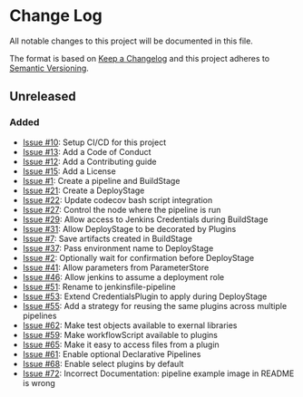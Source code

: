 # Change Log
All notable changes to this project will be documented in this file.

The format is based on [Keep a Changelog](http://keepachangelog.com/)
and this project adheres to [Semantic Versioning](http://semver.org/).

## Unreleased

### Added
- [Issue #10](https://github.com/manheim/jenkinsfile-pipeline/issues/10): Setup CI/CD for this project
- [Issue #13](https://github.com/manheim/jenkinsfile-pipeline/issues/13): Add a Code of Conduct
- [Issue #12](https://github.com/manheim/jenkinsfile-pipeline/issues/12): Add a Contributing guide
- [Issue #15](https://github.com/manheim/jenkinsfile-pipeline/issues/15): Add a License
- [Issue #1](https://github.com/manheim/jenkinsfile-pipeline/issues/1): Create a pipeline and BuildStage
- [Issue #21](https://github.com/manheim/jenkinsfile-pipeline/issues/21): Create a DeployStage
- [Issue #22](https://github.com/manheim/jenkinsfile-pipeline/issues/22): Update codecov bash script integration
- [Issue #27](https://github.com/manheim/jenkinsfile-pipeline/issues/27): Control the node where the pipeline is run
- [Issue #29](https://github.com/manheim/jenkinsfile-pipeline/issues/29): Allow access to Jenkins Credentials during BuildStage
- [Issue #31](https://github.com/manheim/jenkinsfile-pipeline/issues/31): Allow DeployStage to be decorated by Plugins
- [Issue #7](https://github.com/manheim/jenkinsfile-pipeline/issues/7): Save artifacts created in BuildStage
- [Issue #37](https://github.com/manheim/jenkinsfile-pipeline/issues/37): Pass environment name to DeployStage
- [Issue #2](https://github.com/manheim/jenkinsfile-pipeline/issues/2): Optionally wait for confirmation before DeployStage
- [Issue #41](https://github.com/manheim/jenkinsfile-pipeline/issues/41): Allow parameters from ParameterStore
- [Issue #46](https://github.com/manheim/jenkinsfile-pipeline/issues/46): Allow jenkins to assume a deployment role
- [Issue #51](https://github.com/manheim/jenkinsfile-pipeline/issues/51): Rename to jenkinsfile-pipeline
- [Issue #53](https://github.com/manheim/jenkinsfile-pipeline/issues/53): Extend CredentialsPlugin to apply during DeployStage
- [Issue #55](https://github.com/manheim/jenkinsfile-pipeline/issues/55): Add a strategy for reusing the same plugins across multiple pipelines
- [Issue #62](https://github.com/manheim/jenkinsfile-pipeline/issues/62): Make test objects available to exernal libraries
- [Issue #59](https://github.com/manheim/jenkinsfile-pipeline/issues/59): Make workflowScript available to plugins
- [Issue #65](https://github.com/manheim/jenkinsfile-pipeline/issues/65): Make it easy to access files from a plugin
- [Issue #61](https://github.com/manheim/jenkinsfile-pipeline/issues/61): Enable optional Declarative Pipelines
- [Issue #68](https://github.com/manheim/jenkinsfile-pipeline/issues/68): Enable select plugins by default
- [Issue #72](https://github.com/manheim/jenkinsfile-pipeline/issues/72): Incorrect Documentation: pipeline example image in README is wrong
